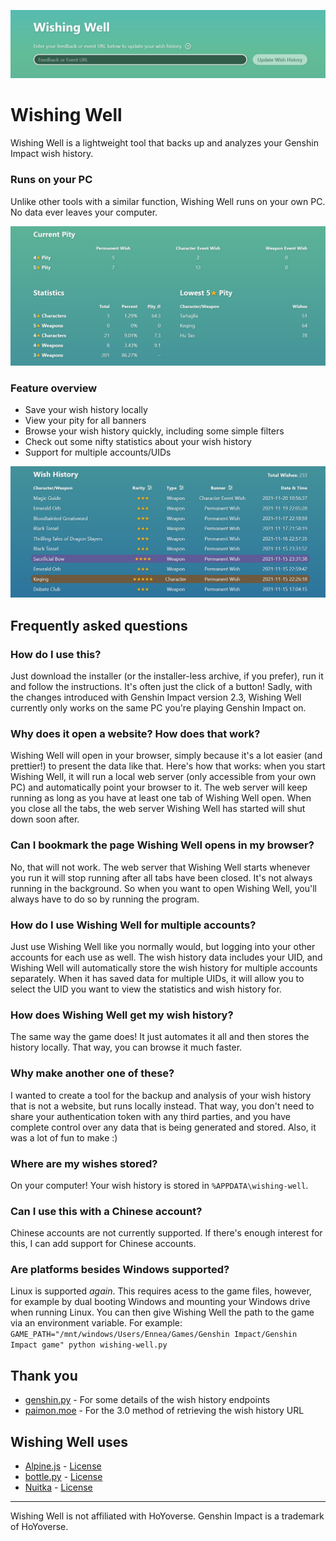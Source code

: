 ![Screenshot of the header](screenshots/screenshot_header.png)

# Wishing Well

Wishing Well is a lightweight tool that backs up and analyzes your Genshin Impact wish history.

### Runs on your PC

Unlike other tools with a similar function, Wishing Well runs on your own PC. No data ever leaves your computer.

![Screenshot of the statistics](screenshots/screenshot_statistics.png)

### Feature overview

- Save your wish history locally
- View your pity for all banners
- Browse your wish history quickly, including some simple filters
- Check out some nifty statistics about your wish history
- Support for multiple accounts/UIDs

![Screenshot of the wish history](screenshots/screenshot_wish_history.png)

## Frequently asked questions

### How do I use this?

Just download the installer (or the installer-less archive, if you prefer), run it and follow the instructions. It's often just the click of a button! Sadly, with the changes introduced with Genshin Impact version 2.3, Wishing Well currently only works on the same PC you're playing Genshin Impact on.

### Why does it open a website? How does that work?

Wishing Well will open in your browser, simply because it's a lot easier (and prettier!) to present the data like that. Here's how that works: when you start Wishing Well, it will run a local web server (only accessible from your own PC) and automatically point your browser to it. The web server will keep running as long as you have at least one tab of Wishing Well open. When you close all the tabs, the web server Wishing Well has started will shut down soon after.

### Can I bookmark the page Wishing Well opens in my browser?

No, that will not work. The web server that Wishing Well starts whenever you run it will stop running after all tabs have been closed. It's not always running in the background. So when you want to open Wishing Well, you'll always have to do so by running the program.

### How do I use Wishing Well for multiple accounts?

Just use Wishing Well like you normally would, but logging into your other accounts for each use as well. The wish history data includes your UID, and Wishing Well will automatically store the wish history for multiple accounts separately. When it has saved data for multiple UIDs, it will allow you to select the UID you want to view the statistics and wish history for.

### How does Wishing Well get my wish history?

The same way the game does! It just automates it all and then stores the history locally. That way, you can browse it much faster.

### Why make another one of these?

I wanted to create a tool for the backup and analysis of your wish history that is not a website, but runs locally instead. That way, you don't need to share your authentication token with any third parties, and you have complete control over any data that is being generated and stored. Also, it was a lot of fun to make :)

### Where are my wishes stored?

On your computer! Your wish history is stored in `%APPDATA\wishing-well`.

### Can I use this with a Chinese account?

Chinese accounts are not currently supported. If there's enough interest for this, I can add support for Chinese accounts.

### Are platforms besides Windows supported?

Linux is supported _again_. This requires acess to the game files, however, for example by dual booting Windows and mounting your Windows drive when running Linux. You can then give Wishing Well the path to the game via an environment variable. For example: `GAME_PATH="/mnt/windows/Users/Ennea/Games/Genshin Impact/Genshin Impact game" python wishing-well.py`

## Thank you

- [genshin.py](https://github.com/thesadru/genshin.py) - For some details of the wish history endpoints
- [paimon.moe](https://github.com/MadeBaruna/paimon-moe) - For the 3.0 method of retrieving the wish history URL

## Wishing Well uses

- [Alpine.js](https://github.com/alpinejs/alpine) - [License](3rd-party-licenses/LICENSE_alpinejs)
- [bottle.py](https://github.com/bottlepy/bottle) - [License](3rd-party-licenses/LICENSE_bottlepy)
- [Nuitka](https://github.com/Nuitka/Nuitka) - [License](3rd-party-licenses/LICENSE_Nuitka)

---
Wishing Well is not affiliated with HoYoverse. Genshin Impact is a trademark of HoYoverse.
